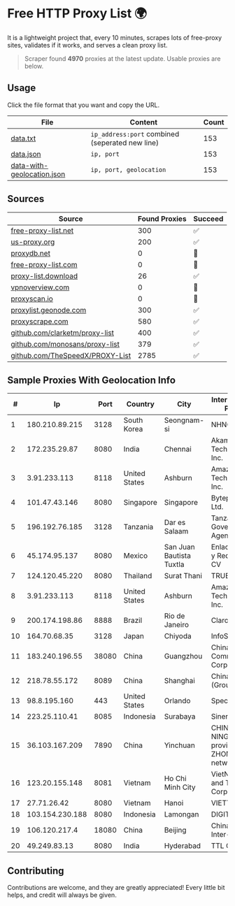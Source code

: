 
# Free HTTP Proxy List 🌍

It is a lightweight project that, every 10 minutes, scrapes lots of free-proxy sites, validates if it works, and serves a clean proxy list.


> Scraper found **4970** proxies at the latest update. Usable proxies are below.

## Usage

Click the file format that you want and copy the URL.


|File|Content|Count|
|----|-------|-----|
|[data.txt](https://raw.githubusercontent.com/themiralay/Proxy-List-World/master/data.txt)|`ip_address:port` combined (seperated new line)|153|
|[data.json](https://raw.githubusercontent.com/themiralay/Proxy-List-World/master/data.json)|`ip, port`|153|
|[data-with-geolocation.json](https://raw.githubusercontent.com/themiralay/Proxy-List-World/master/data-with-geolocation.json)|`ip, port, geolocation`|153|

## Sources

|Source|Found Proxies|Succeed|
|------|-------------|-------|
|[free-proxy-list.net](https://free-proxy-list.net)|300|✅|
|[us-proxy.org](https://www.us-proxy.org)|200|✅|
|[proxydb.net](http://proxydb.net)|0|🚫|
|[free-proxy-list.com](https://free-proxy-list.com/?page=&port=&type%5B%5D=http&type%5B%5D=https&up_time=0&search=Search)|0|🚫|
|[proxy-list.download](https://www.proxy-list.download/HTTP)|26|✅|
|[vpnoverview.com](https://vpnoverview.com/privacy/anonymous-browsing/free-proxy-servers)|0|🚫|
|[proxyscan.io](https://www.proxyscan.io)|0|🚫|
|[proxylist.geonode.com](https://proxylist.geonode.com/api/proxy-list?limit=300&page=1&sort_by=lastChecked&sort_type=desc&protocols=http,https)|300|✅|
|[proxyscrape.com](https://api.proxyscrape.com/v2/?request=displayproxies&protocol=http&timeout=10000&country=all&ssl=all&anonymity=all)|580|✅|
|[github.com/clarketm/proxy-list](https://raw.githubusercontent.com/clarketm/proxy-list/master/proxy-list-raw.txt)|400|✅|
|[github.com/monosans/proxy-list](https://raw.githubusercontent.com/monosans/proxy-list/main/proxies/http.txt)|379|✅|
|[github.com/TheSpeedX/PROXY-List](https://raw.githubusercontent.com/TheSpeedX/PROXY-List/master/http.txt)|2785|✅|


## Sample Proxies With Geolocation Info

|#|Ip|Port|Country|City|Internet Service Provider|
|-|--|----|-------|----|-------------------------|
|1|180.210.89.215|3128|South Korea|Seongnam-si|NHNCLOUD|
|2|172.235.29.87|8080|India|Chennai|Akamai Technologies, Inc.|
|3|3.91.233.113|8118|United States|Ashburn|Amazon Technologies Inc.|
|4|101.47.43.146|8080|Singapore|Singapore|Byteplus Pte. Ltd.|
|5|196.192.76.185|3128|Tanzania|Dar es Salaam|Tanzania e-Government Agency|
|6|45.174.95.137|8080|Mexico|San Juan Bautista Tuxtla|Enlace de Datos y Redes SA de CV|
|7|124.120.45.220|8080|Thailand|Surat Thani|TRUEBB|
|8|3.91.233.113|8118|United States|Ashburn|Amazon Technologies Inc.|
|9|200.174.198.86|8888|Brazil|Rio de Janeiro|Claro S.A|
|10|164.70.68.35|3128|Japan|Chiyoda|InfoSphere|
|11|183.240.196.55|38080|China|Guangzhou|China Mobile Communications Corporation|
|12|218.78.55.172|8089|China|Shanghai|China Telecom (Group)|
|13|98.8.195.160|443|United States|Orlando|Spectrum|
|14|223.25.110.41|8085|Indonesia|Surabaya|SinergiNet|
|15|36.103.167.209|7890|China|Yinchuan|CHINANET NINGXIA province ZHONGWEI IDC network|
|16|123.20.155.148|8081|Vietnam|Ho Chi Minh City|VietNam Post and Telecom Corporation|
|17|27.71.26.42|8080|Vietnam|Hanoi|VIETTEL|
|18|103.154.230.188|8080|Indonesia|Lamongan|DIGITNET|
|19|106.120.217.4|18080|China|Beijing|China Networks Inter-Exchange|
|20|49.249.83.13|8080|India|Hyderabad|TTL GSM|



## Contributing

Contributions are welcome, and they are greatly appreciated! Every
little bit helps, and credit will always be given.

